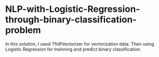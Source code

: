 # NLP-with-Logistic-Regression-through-binary-classification-problem
In this solution, I used TfidfVectorizer for vectorization data. Then using Logistic Regression for trainning and predict binary classification.
